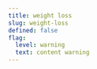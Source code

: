 ```yaml
---
title: weight loss
slug: weight-loss
defined: false
flag:
  level: warning
  text: content warning
---
```

